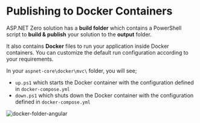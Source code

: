 # Publishing to Docker Containers

ASP.NET Zero solution has a **build folder** which contains a PowerShell script to **build & publish** your solution to the **output** folder. 

It also contains **Docker** files to run your application inside Docker containers. You can customize the default run configuration according to your requirements. 

In your `aspnet-core\docker\mvc\` folder, you will see;

* `up.ps1`  which starts the Docker container with the configuration defined in `docker-compose.yml`
* `down.ps1`  which shuts down the Docker container with the configuration defined in `docker-compose.yml`

![docker-folder-angular](images/docker-folder-core-mvc.jpg)
